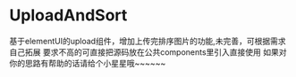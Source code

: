 # UploadAndSort
基于elementUI的upload组件，增加上传完排序图片的功能,未完善，可根据需求自己拓展
要求不高的可直接把源码放在公共components里引入直接使用
如果对你的思路有帮助的话请给个小星星哦~~~~~~
